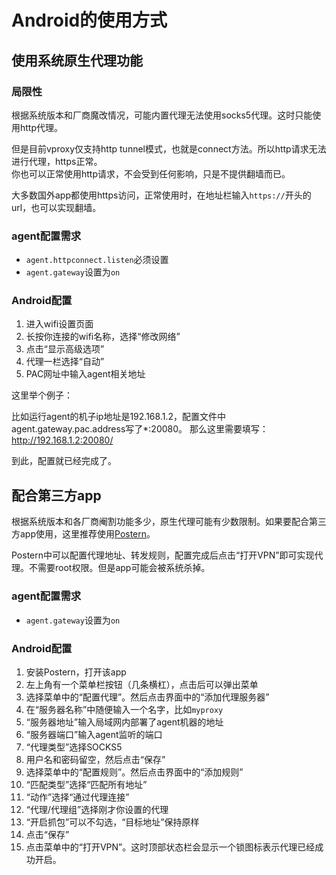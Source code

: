 # Android的使用方式

## 使用系统原生代理功能

### 局限性

根据系统版本和厂商魔改情况，可能内置代理无法使用socks5代理。这时只能使用http代理。

但是目前vproxy仅支持http tunnel模式，也就是connect方法。所以http请求无法进行代理，https正常。  
你也可以正常使用http请求，不会受到任何影响，只是不提供翻墙而已。

大多数国外app都使用https访问，正常使用时，在地址栏输入`https://`开头的url，也可以实现翻墙。

### agent配置需求

* `agent.httpconnect.listen`必须设置
* `agent.gateway`设置为`on`

### Android配置

1. 进入wifi设置页面
2. 长按你连接的wifi名称，选择“修改网络”
3. 点击“显示高级选项”
4. 代理一栏选择“自动”
5. PAC网址中输入agent相关地址

这里举个例子：

比如运行agent的机子ip地址是192.168.1.2，配置文件中agent.gateway.pac.address写了\*:20080。
那么这里需要填写：http://192.168.1.2:20080/

到此，配置就已经完成了。

## 配合第三方app

根据系统版本和各厂商阉割功能多少，原生代理可能有少数限制。如果要配合第三方app使用，这里推荐使用[Postern](https://play.google.com/store/apps/details?id=com.tunnelworkshop.postern)。

Postern中可以配置代理地址、转发规则，配置完成后点击“打开VPN”即可实现代理。不需要root权限。但是app可能会被系统杀掉。

### agent配置需求

* `agent.gateway`设置为`on`

### Android配置

1. 安装Postern，打开该app
2. 左上角有一个菜单栏按钮（几条横杠），点击后可以弹出菜单
3. 选择菜单中的“配置代理”。然后点击界面中的“添加代理服务器”
4. 在“服务器名称”中随便输入一个名字，比如`myproxy`
5. “服务器地址”输入局域网内部署了agent机器的地址
6. “服务器端口”输入agent监听的端口
7. “代理类型”选择SOCKS5
8. 用户名和密码留空，然后点击“保存”
9. 选择菜单中的“配置规则”。然后点击界面中的“添加规则”
10. “匹配类型”选择“匹配所有地址”
11. “动作”选择“通过代理连接”
12. “代理/代理组”选择刚才你设置的代理
13. “开启抓包”可以不勾选，“目标地址”保持原样
14. 点击“保存”
15. 点击菜单中的“打开VPN”。这时顶部状态栏会显示一个锁图标表示代理已经成功开启。
